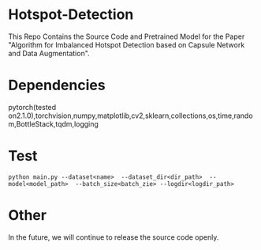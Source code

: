# Hotspot-Detection
This Repo Contains the Source Code and Pretrained Model for the Paper "Algorithm for Imbalanced Hotspot Detection based  on Capsule Network and Data Augmentation".
# Dependencies
pytorch(tested on2.1.0),torchvision,numpy,matplotlib,cv2,sklearn,collections,os,time,random,BottleStack,tqdm,logging      
# Test
`python main.py --dataset<name>  --dataset_dir<dir_path>  --model<model_path>  --batch_size<batch_zie> --logdir<logdir_path> `
# Other
In the future, we will continue to release the source code openly.
